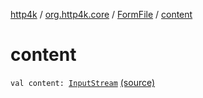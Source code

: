 [http4k](../../index.md) / [org.http4k.core](../index.md) / [FormFile](index.md) / [content](./content.md)

# content

`val content: `[`InputStream`](https://docs.oracle.com/javase/9/docs/api/java/io/InputStream.html) [(source)](https://github.com/http4k/http4k/blob/master/http4k-multipart/src/main/kotlin/org/http4k/core/FormFile.kt#L6)
